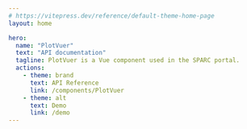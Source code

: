 ```yaml
---
# https://vitepress.dev/reference/default-theme-home-page
layout: home

hero:
  name: "PlotVuer"
  text: "API documentation"
  tagline: PlotVuer is a Vue component used in the SPARC portal.
  actions:
    - theme: brand
      text: API Reference
      link: /components/PlotVuer
    - theme: alt
      text: Demo
      link: /demo
---
```

